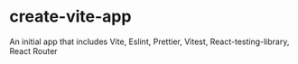 # create-vite-app
An initial app that includes Vite, Eslint, Prettier, Vitest, React-testing-library, React Router
